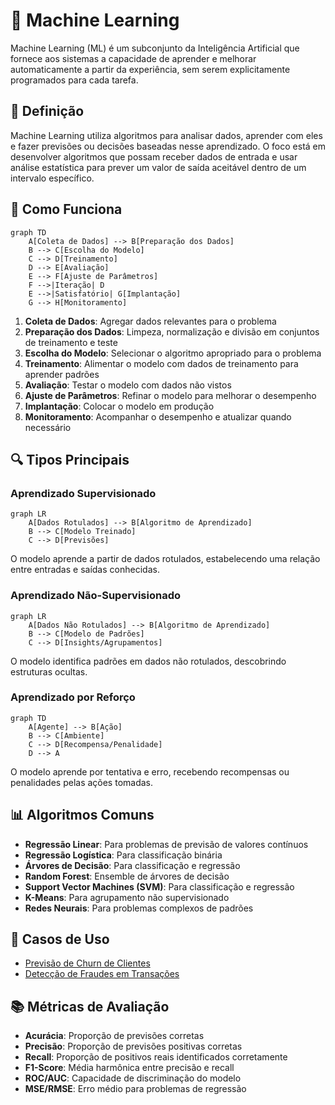 # 🤖 Machine Learning

Machine Learning (ML) é um subconjunto da Inteligência Artificial que fornece aos sistemas a capacidade de aprender e melhorar automaticamente a partir da experiência, sem serem explicitamente programados para cada tarefa.

## 📑 Definição

Machine Learning utiliza algoritmos para analisar dados, aprender com eles e fazer previsões ou decisões baseadas nesse aprendizado. O foco está em desenvolver algoritmos que possam receber dados de entrada e usar análise estatística para prever um valor de saída aceitável dentro de um intervalo específico.

## 🔄 Como Funciona

```mermaid
graph TD
    A[Coleta de Dados] --> B[Preparação dos Dados]
    B --> C[Escolha do Modelo]
    C --> D[Treinamento]
    D --> E[Avaliação]
    E --> F[Ajuste de Parâmetros]
    F -->|Iteração| D
    E -->|Satisfatório| G[Implantação]
    G --> H[Monitoramento]
```

1. **Coleta de Dados**: Agregar dados relevantes para o problema
2. **Preparação dos Dados**: Limpeza, normalização e divisão em conjuntos de treinamento e teste
3. **Escolha do Modelo**: Selecionar o algoritmo apropriado para o problema
4. **Treinamento**: Alimentar o modelo com dados de treinamento para aprender padrões
5. **Avaliação**: Testar o modelo com dados não vistos
6. **Ajuste de Parâmetros**: Refinar o modelo para melhorar o desempenho
7. **Implantação**: Colocar o modelo em produção
8. **Monitoramento**: Acompanhar o desempenho e atualizar quando necessário

## 🔍 Tipos Principais

### Aprendizado Supervisionado

```mermaid
graph LR
    A[Dados Rotulados] --> B[Algoritmo de Aprendizado]
    B --> C[Modelo Treinado]
    C --> D[Previsões]
```

O modelo aprende a partir de dados rotulados, estabelecendo uma relação entre entradas e saídas conhecidas.

### Aprendizado Não-Supervisionado

```mermaid
graph LR
    A[Dados Não Rotulados] --> B[Algoritmo de Aprendizado]
    B --> C[Modelo de Padrões]
    C --> D[Insights/Agrupamentos]
```

O modelo identifica padrões em dados não rotulados, descobrindo estruturas ocultas.

### Aprendizado por Reforço

```mermaid
graph TD
    A[Agente] --> B[Ação]
    B --> C[Ambiente]
    C --> D[Recompensa/Penalidade]
    D --> A
```

O modelo aprende por tentativa e erro, recebendo recompensas ou penalidades pelas ações tomadas.

## 📊 Algoritmos Comuns

- **Regressão Linear**: Para problemas de previsão de valores contínuos
- **Regressão Logística**: Para classificação binária
- **Árvores de Decisão**: Para classificação e regressão
- **Random Forest**: Ensemble de árvores de decisão
- **Support Vector Machines (SVM)**: Para classificação e regressão
- **K-Means**: Para agrupamento não supervisionado
- **Redes Neurais**: Para problemas complexos de padrões

## 🔗 Casos de Uso

- [Previsão de Churn de Clientes](./use-case-churn-prediction.md)
- [Detecção de Fraudes em Transações](./use-case-fraud-detection.md)

## 📚 Métricas de Avaliação

- **Acurácia**: Proporção de previsões corretas
- **Precisão**: Proporção de previsões positivas corretas
- **Recall**: Proporção de positivos reais identificados corretamente
- **F1-Score**: Média harmônica entre precisão e recall
- **ROC/AUC**: Capacidade de discriminação do modelo
- **MSE/RMSE**: Erro médio para problemas de regressão
